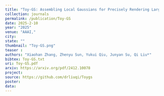 ```yaml
---
title: "Toy-GS: Assembling Local Gaussians for Precisely Rendering Large-Scale Free Camera Trajectories"
collection: journals
permalink: /publication/Toy-GS
date: 2025-2-10
year: "2025"
venue: "AAAI,"
city: 
state: ""
thumbnail: "Toy-GS.png"
teaser : 
authors: "Xiaohan Zhang, Zhenyu Sun, Yukui Qiu, Junyan Su, Qi Liu*"
bibtex: Toy-GS.txt
uri: Toy-GS.pdf
arxiv: https://arxiv.org/pdf/2412.10078
project: 
source: https://github.com/drliuqi/Toygs
poster: 
data:
---
```


